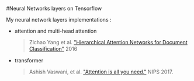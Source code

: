 #Neural Networks layers on Tensorflow

My neural network layers implementations :

 - attention and multi-head attention
    > Zichao Yang et al. ["Hierarchical Attention Networks for Document Classiﬁcation"](https://www.cs.cmu.edu/~./hovy/papers/16HLT-hierarchical-attention-networks.pdf) 2016

 - transformer
    > Ashish Vaswani, et al. ["Attention is all you need."](http://papers.nips.cc/paper/7181-attention-is-all-you-need.pdf) NIPS 2017.
